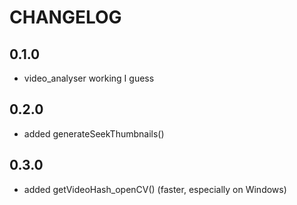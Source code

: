 # CHANGELOG

## 0.1.0
- video_analyser working I guess

## 0.2.0
- added generateSeekThumbnails()

## 0.3.0
- added getVideoHash_openCV()  (faster, especially on Windows)


